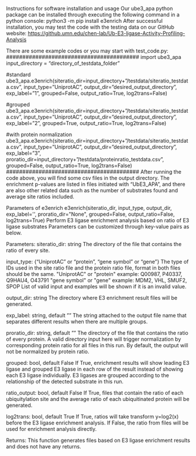Instructions for software installation and usage
Our ube3_apa python package can be installed through executing the following command in a python console:
python3 -m pip install e3enrich
After successful installation, you may test the code with the testing data on our GitHub website: https://github.umn.edu/chen-lab/Ub-E3-ligase-Activity-Profiling-Analysis

There are some example codes or you may start with test_code.py:
#########################################
import ube3_apa
input_directory = “directory_of_testdata_folder”

#standard
ube3_apa.e3enrich(siteratio_dir=input_directory+”/testdata/siteratio_testdata.csv”, input_type=”UniprotAC”, output_dir=”desired_output_directory”, exp_label=”1”, grouped=False, output_ratio=True, log2trans=False)	

#grouped
ube3_apa.e3enrich(siteratio_dir=input_directory+”/testdata/siteratio_testdata.csv”, input_type=”UniprotAC”, output_dir=”desired_output_directory”, exp_label=”2”, grouped=True, output_ratio=True, log2trans=False)	

#with protein normalization
ube3_apa.e3enrich(siteratio_dir=input_directory+”/testdata/siteratio_testdata.csv”, input_type=”UniprotAC”, output_dir=”desired_output_directory”, exp_label=”3”, proratio_dir=input_directory+”/testdata/proteinratio_testdata.csv”, grouped=False, output_ratio=True, log2trans=False)	
#########################################
After running the code above, you will find some csv files in the output directory. The enrichment p-values are listed in files initiated with “UbE3_APA”, and there are also other related data such as the number of substrates found and average site ratios included.




Parameters of e3enrich 
e3enrich(siteratio_dir, input_type, output_dir, exp_label='', proratio_dir="None", grouped=False, output_ratio=False, log2trans=True) 
Perform E3 ligase enrichment analysis based on ratio of E3 ligase substrates
Parameters can be customized through key-value pairs as below.

Parameters:
siteratio_dir: string
The directory of the file that contains the ratio of every site.

input_type: {“UniprotAC” or “protein”, “gene symbol” or “gene”}
The type of IDs used in the site ratio file and the protein ratio file, format in both files should be the same. 
 "UniprotAC" or "protein"   example: Q00987, P40337, Q9HAU4, O43791
 "gene symbol" or "gene"   example: MDM2, VHL, SMUF2, SPOP
List of valid input and examples will be shown if it is an invalid value.

output_dir: string
The directory where E3 enrichment result files will be generated.

exp_label: string, default ””
The string attached to the output file name that separates different results when there are multiple groups. 

proratio_dir: string, default ””
The directory of the file that contains the ratio of every protein. A valid directory input here will trigger normalization by corresponding protein ratio for all files in this run. By default, the output will not be normalized by protein ratio.

grouped: bool, default False
If True, enrichment results will show leading E3 ligase and grouped E3 ligase in each row of the result instead of showing each E3 ligase individually. E3 ligases are grouped according to the relationship of the detected substrate in this run.

ratio_output: bool, default False
If True, files that contain the ratio of each ubiquitylation site and the average ratio of each ubiquitinated protein will be generated. 

log2trans: bool, default True
If True, ratios will take transform y=log2(x) before the E3 ligase enrichment analysis. If False, the ratio from files will be used for enrichment analysis directly. 
 
Returns:
This function generates files based on E3 ligase enrichment results and does not have any returns.
